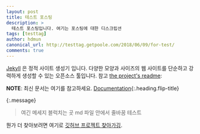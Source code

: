 ```yaml
---
layout: post
title: 테스트 포스팅
description: >
  테스트 포스팅입니다. 여기는 포스팅에 대한 디스크립션
tags: [testtag]
author: hdmun
canonical_url: http://testtag.getpoole.com/2018/06/09/for-test/
comments: true
---
```


[Jekyll](https://jekyllrb.com) 은 정적 사이트 생성기 입니다.
다양한 모양과 사이즈의 웹 사이트를 단순하고 강력하게 생성할 수 있는 오픈소스 툴입니다.
참고 [the project's readme](https://github.com/mojombo/jekyll/blob/master/README.markdown):

**NOTE**: 최신 문서는 여기를 참고하세요. [Documentation][docs]{:.heading.flip-title}

{:.message}
  > 여긴 메세지 블럭치는 곳 
  md 파일 안에서 줄바꿈 테스트


뭔가 더 찾아보려면 여기로 [깃허브 프로젝트 찾아가깅](https://github.com/mojombo/jekyll).

[docs]: https://qwtel.com/hydejack/docs/7.5.1/
